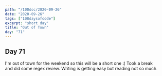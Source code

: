```yaml
---
path: "/100doc/2020-09-26"
date: "2020-09-26"
tags: ["100daysofcode"]
excerpt: "short day"
title: "Out of Town"
day: "71"
---
```


## Day 71

I'm out of town for the weekend so this will be a short one :) Took a break and did some regex review. Writing is getting easy but reading not so much.
